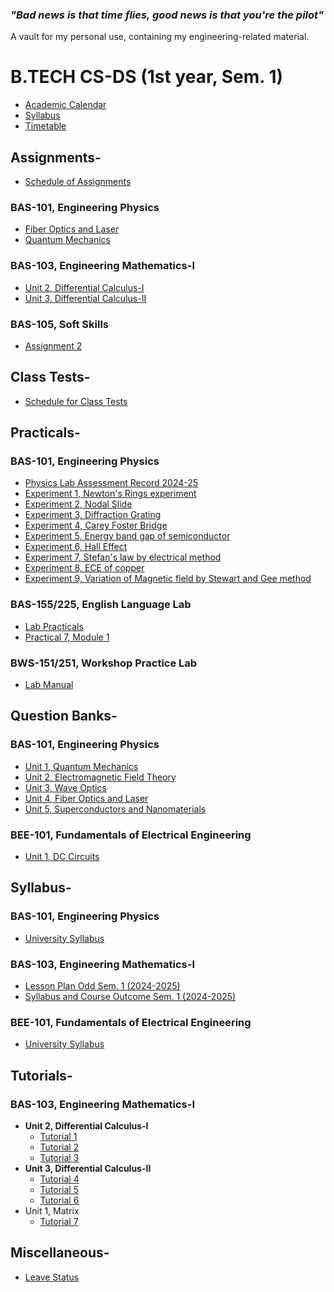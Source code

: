 ### *"Bad news is that time flies, good news is that you're the pilot"*

A vault for my personal use, containing my engineering-related material.

# B.TECH CS-DS (1st year, Sem. 1)
- [Academic Calendar](https://github.com/aniketrepo/engineering/blob/main/Syllabus/ACADEMIC%20CALENDAR%20ODD%20SEM%202024-25.pdf)
- [Syllabus](https://github.com/aniketrepo/engineering/blob/main/Syllabus/Syllabus_BTech_First_Yr_Common_other_than_AG_%26_BT_effective_from_2022_23_R.pdf)
- [Timetable](https://github.com/aniketrepo/engineering/blob/main/Timetable%20(Section%20wise)%20wef%2023rd%20Sept'24.pdf)

## Assignments-
- [Schedule of Assignments](https://github.com/aniketrepo/engineering/blob/main/Schedule%20of%20Assignment.pdf)

### BAS-101, Engineering Physics
- [Fiber Optics and Laser](https://github.com/aniketrepo/engineering/blob/main/Assingments/Engineering%20Physics-I%20%5BBAS-102%5D/AS-1-BAS101-Engineering%20Physics-2024-25.pdf)
- [Quantum Mechanics](https://github.com/aniketrepo/engineering/blob/main/Assingments/Engineering%20Physics-I%20%5BBAS-102%5D/AS-2-BAS101-Engineering%20Physics-2024-25.pdf)

### BAS-103, Engineering Mathematics-I
- [Unit 2, Differential Calculus-I](https://github.com/aniketrepo/engineering/blob/main/Assingments/Engineering%20Mathematics-I%20%5BBAS-103%5D/Assignment-1%20(BAS-103)%202024-25.pdf)
- [Unit 3, Differential Calculus-II](https://github.com/aniketrepo/engineering/blob/main/Assingments/Engineering%20Mathematics-I%20%5BBAS-103%5D/Assignment-2%20(BAS-103)%202024-25.pdf)

### BAS-105, Soft Skills
- [Assignment 2](https://github.com/aniketrepo/engineering/blob/main/Assingments/Soft%20Skills%20%5BBAS-105%5D/Assignment-2%20(BAS-105)%202024-25.pdf)

## Class Tests-
- [Schedule for Class Tests](https://github.com/aniketrepo/engineering/blob/main/Schedule%20of%20Class%20Test.pdf)
## Practicals-
### BAS-101, Engineering Physics
- [Physics Lab Assessment Record 2024-25](https://github.com/aniketrepo/engineering/blob/main/Practicals/Engineering%20Physics-I%20%5BBAS-102%5D/Physics%20Lab%20Assessment%20Record%202024-25.pdf)
- [Experiment 1, Newton's Rings experiment](https://github.com/aniketrepo/engineering/blob/main/Practicals/Engineering%20Physics-I%20%5BBAS-102%5D/Experiment%201%2C%20Newton's%20Rings%20experiment.pdf)
- [Experiment 2, Nodal Slide](https://github.com/aniketrepo/engineering/blob/main/Practicals/Engineering%20Physics-I%20%5BBAS-102%5D/Experiment%202%2C%20Nodal%20Slide.pdf)
- [Experiment 3, Diffraction Grating](https://github.com/aniketrepo/engineering/blob/main/Practicals/Engineering%20Physics-I%20%5BBAS-102%5D/Experiment%203%2C%20Diffraction%20Grating.pdf)
- [Experiment 4, Carey Foster Bridge](https://github.com/aniketrepo/engineering/blob/main/Practicals/Engineering%20Physics-I%20%5BBAS-102%5D/Experiment%204%2C%20Carey%20Foster%20Bridge.pdf)
- [Experiment 5, Energy band gap of semiconductor](https://github.com/aniketrepo/engineering/blob/main/Practicals/Engineering%20Physics-I%20%5BBAS-102%5D/Experiment%205%2C%20Energy%20band%20gap%20of%20semiconductor.pdf)
- [Experiment 6, Hall Effect](https://github.com/aniketrepo/engineering/blob/main/Practicals/Engineering%20Physics-I%20%5BBAS-102%5D/Experiment%206%2C%20Hall%20Effect.pdf)
- [Experiment 7, Stefan's law by electrical method](https://github.com/aniketrepo/engineering/blob/main/Practicals/Engineering%20Physics-I%20%5BBAS-102%5D/Experiment%207%2C%20Stefan's%20law%20by%20electrical%20method.pdf)
- [Experiment 8, ECE of copper](https://github.com/aniketrepo/engineering/blob/main/Practicals/Engineering%20Physics-I%20%5BBAS-102%5D/Experiment%208%2C%20ECE%20of%20copper.pdf)
- [Experiment 9, Variation of Magnetic field by Stewart and Gee method](https://github.com/aniketrepo/engineering/blob/main/Practicals/Engineering%20Physics-I%20%5BBAS-102%5D/Experiment%209%2C%20Variation%20of%20Magnetic%20field%20by%20Stewart%20and%20Gee%20method.pdf)

### BAS-155/225, English Language Lab
- [Lab Practicals](https://github.com/aniketrepo/engineering/blob/main/Practicals/English%20Language%20Lab%20%5BBAS-155%20%26%20BAS-255%5D/Lab%20Practicals.pdf)
- [Practical 7, Module 1](https://github.com/aniketrepo/engineering/blob/main/Practicals/English%20Language%20Lab%20%5BBAS-155%20%26%20BAS-255%5D/Module%201.pdf)

### BWS-151/251, Workshop Practice Lab
- [Lab Manual](https://github.com/aniketrepo/engineering/blob/main/Practicals/Workshop%20Practice%20Lab%20%5BBWS-151%20%26%20BWS-251%5D/Workshop%20Practice%20Lab%20Mannual.pdf)

## Question Banks-
### BAS-101, Engineering Physics
- [Unit 1, Quantum Mechanics](https://github.com/aniketrepo/engineering/blob/main/Questions/Engineering%20Physics%20%5BBAS-101%5D/UNIT-1-%20QUANTUM%20MECHANICS.pdf)
- [Unit 2, Electromagnetic Field Theory](https://github.com/aniketrepo/engineering/blob/main/Questions/Engineering%20Physics%20%5BBAS-101%5D/UNIT-2-%20ELECTOMAGNETIC%20FILED%20THEORY.pdf)
- [Unit 3, Wave Optics](https://github.com/aniketrepo/engineering/blob/main/Questions/Engineering%20Physics%20%5BBAS-101%5D/UNIT-3%20%20WAVE%20OPTICS.pdf)
- [Unit 4, Fiber Optics and Laser](https://github.com/aniketrepo/engineering/blob/main/Questions/Engineering%20Physics%20%5BBAS-101%5D/UNIT-4%20FIBER%20OPTICS%20AND%20LASER.pdf)
- [Unit 5, Superconductors and Nanomaterials](https://github.com/aniketrepo/engineering/blob/main/Questions/Engineering%20Physics%20%5BBAS-101%5D/UNIT-5%20SUPERCONDUCTORS%20AND%20NANOMATERIALS.pdf)

### BEE-101, Fundamentals of Electrical Engineering
- [Unit 1, DC Circuits]()

## Syllabus-

### BAS-101, Engineering Physics
- [University Syllabus](https://github.com/aniketrepo/engineering/blob/main/Syllabus/Engineering%20Physics%20%5BBAS-101%5D/UNIVERSITY%20SYLLABUS-BAS101%20(ENGINEERING%20PHYSICS).pdf)
### BAS-103, Engineering Mathematics-I
- [Lesson Plan Odd Sem. 1 (2024-2025)](https://github.com/aniketrepo/engineering/blob/main/Syllabus/Engineering%20Mathematics-I%20%5BBAS-103%5D/LESSON%20PLAN%20ODD%20SEM%20(2024-25)%20ENG.%20MATHEMATICS-1%20BAS103.pdf)
- [Syllabus and Course Outcome Sem. 1 (2024-2025)](https://github.com/aniketrepo/engineering/blob/main/Syllabus/Engineering%20Mathematics-I%20%5BBAS-103%5D/SYLLABUS%20%26%20COURSE%20OUTCOME%20(MATHEMATICS)%20ODD%20SEM%20(2024-25).pdf)
### BEE-101, Fundamentals of Electrical Engineering
- [University Syllabus](https://github.com/aniketrepo/engineering/blob/main/Syllabus/Fundamentals%20of%20Electrical%20Engineering%20%5BBEE-101%5D/BEE-101%20University%20Syllabus.pdf)

## Tutorials-
### BAS-103, Engineering Mathematics-I
- **Unit 2, Differential Calculus-I**
	- [Tutorial 1](https://github.com/aniketrepo/engineering/blob/main/Tutorials/Engineering%20Mathematics-I%20%5BBAS-103%5D/Unit-II%20%5BDifferential%20Calculus-I%5D/Tutorial%201%20%5BDifferential%20Calculus-I%5D.pdf)
	- [Tutorial 2](https://github.com/aniketrepo/engineering/blob/main/Tutorials/Engineering%20Mathematics-I%20%5BBAS-103%5D/Unit-II%20%5BDifferential%20Calculus-I%5D/Tutorial%202%20%5BDifferential%20Calculus-I%5D.pdf)
	- [Tutorial 3](https://github.com/aniketrepo/engineering/blob/main/Tutorials/Engineering%20Mathematics-I%20%5BBAS-103%5D/Unit-II%20%5BDifferential%20Calculus-I%5D/Tutorial%203%20%5BDifferential%20Calculus-I%5D.pdf)
- **Unit 3, Differential Calculus-II**
	- [Tutorial 4](https://github.com/aniketrepo/engineering/blob/main/Tutorials/Engineering%20Mathematics-I%20%5BBAS-103%5D/Unit-III%20%5BDifferential%20Calculus-II%5D/BAS-103%20TUTORIAL%20SHEET%204.pdf)
	- [Tutorial 5](https://github.com/aniketrepo/engineering/blob/main/Tutorials/Engineering%20Mathematics-I%20%5BBAS-103%5D/Unit-III%20%5BDifferential%20Calculus-II%5D/BAS-103%20TUTORIAL%20SHEET%205.pdf)
	- [Tutorial 6](https://github.com/aniketrepo/engineering/blob/main/Tutorials/Engineering%20Mathematics-I%20%5BBAS-103%5D/Unit-III%20%5BDifferential%20Calculus-II%5D/BAS-103%20TUTORIAL%20SHEET%206.pdf)
- Unit 1, Matrix
	- [Tutorial 7](https://github.com/aniketrepo/engineering/blob/main/Tutorials/Engineering%20Mathematics-I%20%5BBAS-103%5D/Unit-I%20%5BMatrix%5D/BAS-103%20TUTORIAL%20SHEET%207.pdf)
## Miscellaneous-
- [Leave Status](https://github.com/aniketrepo/engineering/blob/main/Miscellaneous/LEAVE%20STATUS.pdf)
